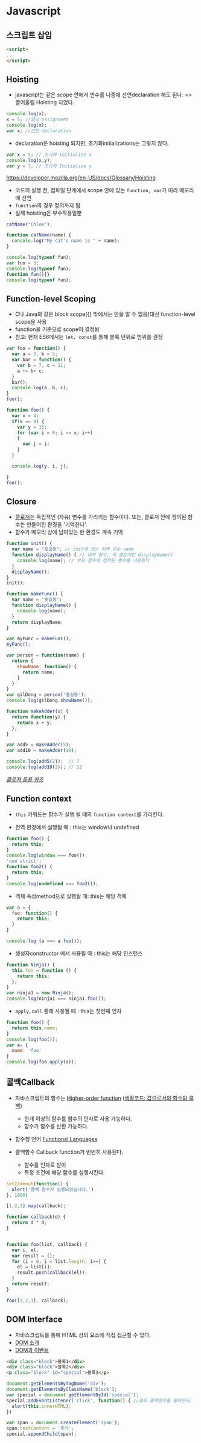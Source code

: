 Javascript
===

스크립트 삽입
---
```html
<script>
...
</script>
```

Hoisting
---
- javascript는 같은 scope 안에서 변수를 나중에 선언declaration 해도 된다. => 끌어올림 Hoisting 되었다.

```javascript
console.log(x);
x = 5; //할당 assignment
console.log(x);
var x; //선언 declaration
```

- declaration은 hoisting 되지만, 초기화initializations는 그렇지 않다.

```javascript
var x = 5; // 초기화 Initialize x
console.log(x,y);
var y = 7; // 초기화 Initialize y
```

https://developer.mozilla.org/en-US/docs/Glossary/Hoisting
- 코드의 실행 전, 컴파일 단계에서 scope 안에 있는 `function, var`가 미리 메모리에 선언
- `function`의 경우 정의까지 됨
- 실제 hoisting은 부수작용일뿐

```javascript
catName("Chloe");

function catName(name) {
  console.log("My cat's name is " + name);
}
```

```javascript
console.log(typeof fun);
var fun = 3;
console.log(typeof fun);
function fun(){}
console.log(typeof fun);
```


Function-level Scoping
---
- C나 Java와 같은 block scope({} 밖에서는 안을 알 수 없음)대신 function-level scope을 사용
- function을 기준으로 scope이 결정됨
- 참고: 현재 ES6에서는 `let, const`를 통해 블록 단위로 범위를 결정

```javascript
var foo = function() {
  var a = 3, b = 5;
  var bar = function() {
    var b = 7, c = 11;
    a += b+ c;
  }
  bar();
  console.log(a, b, c);
}
foo();
```

```javascript
function foo() {
  var x = 4;
  if(x == 4) {
    var y = 15;
    for (var i = 0; i <= x; i++)
    {
      var j = i;
    }
  }

  console.log(y, i, j);

}
foo();
```


Closure
---
- [클로저](https://developer.mozilla.org/ko/docs/Web/JavaScript/Guide/Closures)는 독립적인 (자유) 변수를 가리키는 함수이다. 또는, 클로저 안에 정의된 함수는 만들어진 환경을 '기억한다'.
- 함수가 메모리 상에 남아있는 한 환경도 계속 기억

```javascript
function init() {
  var name = "홍길동"; // init에 있는 지역 변수 name
  function displayName() { // 내부 함수, 즉 클로저인 displayName()
    console.log(name); // 부모 함수에 정의된 변수를 사용한다
  }
  displayName();
}
init();
```

```javascript
function makeFunc() {
  var name = "홍길동";
  function displayName() {
    console.log(name);
  }
  return displayName;
}

var myFunc = makeFunc();
myFunc();
```

```javascript
var person = function(name) {
  return {
    showName: function() {
      return name;
    }
  }
}
var gilDong = person('홍길동');
console.log(gilDong.showName());
```

```javascript
function makeAdder(x) {
  return function(y) {
    return x + y;
  };
}

var add5 = makeAdder(5);
var add10 = makeAdder(10);

console.log(add5(2));  // 7
console.log(add10(2)); // 12
```

*[클로져 응용 퀴즈](./00_quiz.md)*


Function context
---
- `this` 키워드는 함수가 실행 될 때의 `function context`를 가리킨다.

- 전역 환경에서 실행될 때 : this는 window나 undefined
```javascript
function foo() {
  return this;
}
console.log(window === foo());
'use strict';
function foo2() {
  return this;
}
console.log(undefined === foo2());
```

- 객체 속성method으로 실행될 때: this는 해당 객체 
```javascript
var a = {
  foo: function() {
    return this;
  }
}

console.log (a === a.foo());
```


- 생성자constructor 에서 사용될 때 : this는 해당 인스턴스
```javascript
function Ninja() {
  this.foo = function () {
    return this;
  };
}
var ninja1 = new Ninja();
console.log(ninja1 === ninja1.foo());
```


- `apply,call` 통해 사용될 때 : this는 첫번째 인자

```javascript
function foo() {
  return this.name;
}
console.log(foo());
var a= {
  name: 'foo'
}
console.log(foo.apply(a));
```

콜백Callback
---
- 자바스크립트의 함수는 [Higher-order function](https://en.wikipedia.org/wiki/Higher-order_function) ([생활코드: 값으로서의 함수와 콜백](https://opentutorials.org/course/743/6508))
  - 한개 이상의 함수를 함수의 인자로 사용 가능하다.
  - 함수가 함수를 반환 가능하다.
- 함수형 언어 [Functional Languages](https://en.wikipedia.org/wiki/Functional_programming)

- 콜백함수 Callback function가 빈번히 사용된다.
  - 함수를 인자로 받아
  - 특정 조건에 해당 함수를 실행시킨다.

```javascript
setTimeout(function() {
  alert('콜백 함수가 실행되었습니다.')
}, 1000)

[1,2,3].map(callback);

function callback(d) {
  return d * d;
}


function foo(list, callback) {
  var i, el;
  var result = [];
  for (i = 0; i < list.length; i++) {
    el = list[i];
    result.push(callback(el));
  }
  return result;
}

foo([1,2,3], callback);
```


DOM Interface
---
- 자바스크립트를 통해 HTML 상의 요소에 직접 접근할 수 있다. 
- [DOM 소개](https://developer.mozilla.org/ko/docs/Gecko_DOM_Reference/%EC%86%8C%EA%B0%9C)
- [DOM과 이벤트](https://developer.mozilla.org/en-US/docs/Web/API/Document_Object_Model/Events)
```html
<div class="block">블록1</div>
<div class="block">블록2</div>
<p class="block" id="special">블록3</p>
```

```javascript
document.getElementsByTagName('div');
document.getElementsByClassName('block');
var special = document.getElementById('special');
special.addEventListener('click', function() { //클릭 콜백함수를 불러온다.
  alert(this.innerHTML);
})

var span = document.createElement('span');
span.textContent = '추가';
special.appendChild(span);
```